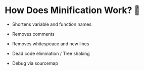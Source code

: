 # How Does Minification Work? 🤔

*   Shortens variable and function names

*   Removes comments

*   Removes whitespeace and new lines

*   Dead code elimination / Tree shaking

*   Debug via sourcemap
